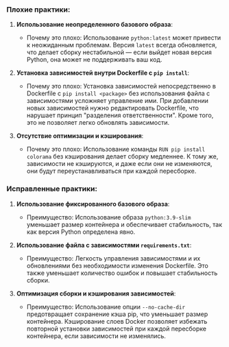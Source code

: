 
### Плохие практики:

1. **Использование неопределенного базового образа**:
   - Почему это плохо: Использование `python:latest` может привести к неожиданным проблемам. Версия `latest` всегда обновляется, что делает сборку нестабильной — если выйдет новая версия Python, она может не поддерживать ваш код.
  

2. **Установка зависимостей внутри Dockerfile с `pip install`**:
   - Почему это плохо: Установка зависимостей непосредственно в Dockerfile с `pip install <package>` без использования файла с зависимостями усложняет управление ими. При добавлении новых зависимостей нужно редактировать Dockerfile, что нарушает принцип "разделения ответственности". Кроме того, это не позволяет легко обновлять зависимости.
   

3. **Отсутствие оптимизации и кэширования**:
   - Почему это плохо: Использование команды `RUN pip install colorama` без кэширования делает сборку медленнее. К тому же, зависимости не кэшируются, и даже если они не изменяются, они будут переустанавливаться при каждой пересборке.
  
### Исправленные практики:

1. **Использование фиксированного базового образа**:
   - Преимущество: Использование образа `python:3.9-slim` уменьшает размер контейнера и обеспечивает стабильность, так как версия Python определена явно.

2. **Использование файла с зависимостями `requirements.txt`**:
   - Преимущество: Легкость управления зависимостями и их обновлениями без необходимости изменения Dockerfile. Это также уменьшает количество ошибок и повышает стабильность сборки.

3. **Оптимизация сборки и кэширования зависимостей**:
   - Преимущество: Использование опции `--no-cache-dir` предотвращает сохранение кэша pip, что уменьшает размер контейнера. Кэширование слоев Docker позволяет избежать повторной установки зависимостей при каждой пересборке контейнера, если зависимости не изменялись.

